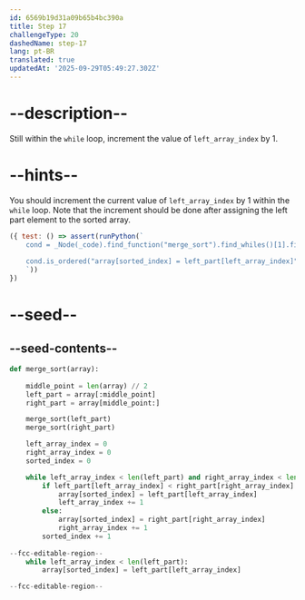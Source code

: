 ```yaml
---
id: 6569b19d31a09b65b4bc390a
title: Step 17
challengeType: 20
dashedName: step-17
lang: pt-BR
translated: true
updatedAt: '2025-09-29T05:49:27.302Z'
---
```


# --description--

Still within the `while` loop, increment the value of `left_array_index` by 1.

# --hints--

You should increment the current value of `left_array_index` by 1 within the `while` loop. Note that the increment should be done after assigning the left part element to the sorted array.

```js
({ test: () => assert(runPython(`
    cond = _Node(_code).find_function("merge_sort").find_whiles()[1].find_body()
    
    cond.is_ordered("array[sorted_index] = left_part[left_array_index]", "left_array_index += 1") or cond.is_ordered("array[sorted_index] = left_part[left_array_index]", "left_array_index = left_array_index + 1") or cond.is_ordered("array[sorted_index] = left_part[left_array_index]", "left_array_index = 1 + left_array_index") 
    `))
})
```

# --seed--

## --seed-contents--

```py
def merge_sort(array):
    
    middle_point = len(array) // 2
    left_part = array[:middle_point]
    right_part = array[middle_point:]

    merge_sort(left_part)
    merge_sort(right_part)

    left_array_index = 0
    right_array_index = 0
    sorted_index = 0

    while left_array_index < len(left_part) and right_array_index < len(right_part):
        if left_part[left_array_index] < right_part[right_array_index]:
            array[sorted_index] = left_part[left_array_index]
            left_array_index += 1
        else:
            array[sorted_index] = right_part[right_array_index]
            right_array_index += 1
        sorted_index += 1
        
--fcc-editable-region--
    while left_array_index < len(left_part):
        array[sorted_index] = left_part[left_array_index]

--fcc-editable-region--
```

